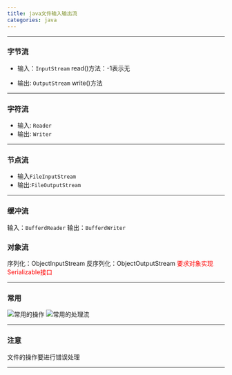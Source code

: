 ```yaml
---
title: java文件输入输出流
categories: java
---
```

---
<!--more-->
### 字节流
  - 输入：``InputStream``
    read()方法：-1表示无

  - 输出: ``OutputStream``
    write()方法

---
### 字符流
  - 输入: ``Reader``
  - 输出: ``Writer``
---
### 节点流
  - 输入``FileInputStream``
  - 输出:``FileOutputStream``
- --
### 缓冲流
  输入：``BufferdReader``
  输出：``BufferdWriter ``
### 对象流
  序列化：ObjectInputStream
  反序列化：ObjectOutputStream
  <span style="color: red">要求对象实现Serializable接口</span>

---
### 常用
![常用的操作](http://pwmvr65mz.bkt.clouddn.com/201908231353_863.png)
![常用的处理流](http://pwmvr65mz.bkt.clouddn.com/201908231355_407.png)

---
### 注意
文件的操作要进行错误处理

---